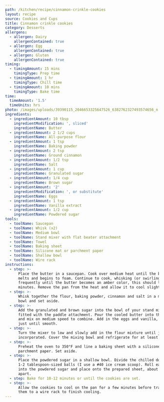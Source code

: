 ```yaml
---
path: /kitchen/recipe/cinnamon-crinkle-cookies
layout: recipe
source: Cookies and Cups
title: Cinnamon crinkle cookies
category: Desserts
allergens:
  - allergen: Dairy
    allergenContained: true
  - allergen: Egg
    allergenContained: true
  - allergen: Gluten
    allergenContained: true
timing:
  - timingAmount: 15 mins
    timingType: Prep time
  - timingAmount: 1 hr
    timingType: Chill time
  - timingAmount: 10 mins
    timingType: Bake time
time:
  timeAmount: '1.5'
  timeUnits: hrs
photo: /images/uploads/39390115_2046653325647526_6382762327493574656_n.jpg
ingredients:
  - ingredientAmount: 10 tbsp
    ingredientModification: ', sliced'
    ingredientName: Butter
  - ingredientAmount: 2 1/2 cups
    ingredientName: All-purpose flour
  - ingredientAmount: 1 tsp
    ingredientName: Baking powder
  - ingredientAmount: 2 tsp
    ingredientName: Ground cinnamon
  - ingredientAmount: 1/2 tsp
    ingredientName: Salt
  - ingredientAmount: 1 cup
    ingredientName: Granulated sugar
  - ingredientAmount: 1/4 cup
    ingredientName: Brown sugar
  - ingredientAmount: '2'
    ingredientModification: ', or substitute'
    ingredientName: Eggs
  - ingredientAmount: 1 tsp
    ingredientName: Vanilla extract
  - ingredientAmount: 1/2 cup
    ingredientName: Powdered sugar
tools:
  - toolName: Saucepan
  - toolName: Whisk (x2)
  - toolName: Medium bowl
  - toolName: Stand mixer with flat beater attachment
  - toolName: Towel
  - toolName: Baking sheet
  - toolName: Silicone mat or parchment paper
  - toolName: Shallow bowl
  - toolName: Wire rack
instructions:
  - step: >-
      Place the butter in a saucepan. Cook over medium heat until the butter
      melts and begins to foam. Continue to cook, whisking (or swirling the pan)
      frequently until the butter becomes an amber color, this should take 2-3
      minutes. Remove the pan from the heat and allow it to cool slightly.
  - step: >-
      Whisk together the flour, baking powder, cinnamon and salt in a medium
      bowl and set aside.
  - step: >-
      Add the granulated and brown sugar into the bowl of your stand mixer
      fitted with the paddle attachment. Pour the cooled butter into the sugars
      and mix on medium speed to combine. Add in the eggs and vanilla, mixing
      just until smooth.
  - step: >-
      Turn the mixer to low and slowly add in the flour mixture until just
      incorporated. Cover the mixing bowl and refrigerate for at least 1 hour.
  - step: >-
      Preheat the oven to 350°F and line a baking sheet with a silicone mat or
      parchment paper. Set aside.
  - step: >-
      Place the powdered sugar in a shallow bowl. Divide the chilled dough into
      1-2 tablespoon-sized balls (I use a #40 ice cream scoop). Roll each ball
      into the powdered sugar and place onto the prepared sheet, about 2 inches
      apart.
  - step: Bake for 10-12 minutes or until the cookies are set.
  - step: >-
      Allow the cookies to cool on the pan for a few minutes before transferring
      them to a wire rack to finish cooling.
---
```

